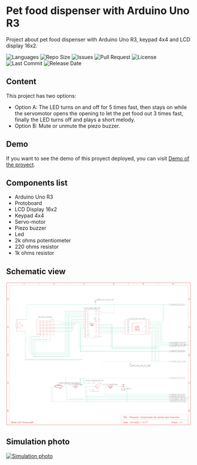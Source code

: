 # Pet food dispenser with Arduino Uno R3
Project about pet food dispenser with Arduino Uno R3, keypad 4x4 and LCD display 16x2.

![Languages](https://img.shields.io/github/languages/count/johnreyes96/arduino-pet-food-dispenser?style=plastic)
![Repo Size](https://img.shields.io/github/repo-size/johnreyes96/arduino-pet-food-dispenser?style=plastic)
![Issues](https://img.shields.io/github/issues/johnreyes96/arduino-pet-food-dispenser?style=plastic)
![Pull Request](https://img.shields.io/github/issues-pr/johnreyes96/arduino-pet-food-dispenser?style=plastic)
![License](https://img.shields.io/github/license/johnreyes96/arduino-pet-food-dispenser?style=plastic)
![Last Commit](https://img.shields.io/github/last-commit/johnreyes96/arduino-pet-food-dispenser?style=plastic)
![Release Date](https://img.shields.io/github/release-date/johnreyes96/arduino-pet-food-dispenser?style=plastic)

## Content
This project has two options:
* Option A: The LED turns on and off for 5 times fast, then stays on while the servomotor opens the opening to let the pet food out 3 times fast, finally the LED turns off and plays a short melody.
* Option B: Mute or unmute the piezo buzzer.

## Demo
If you want to see the demo of this proyect deployed, you can visit [Demo of the proyect](https://www.tinkercad.com/things/9iVNfFJeRKA).

## Components list
* Arduino Uno R3
* Protoboard
* LCD Display 16x2
* Keypad 4x4
* Servo-motor
* Piezo buzzer
* Led
* 2k ohms potentiometer
* 220 ohms resistor
* 1k ohms resistor

## Schematic view
![Schematic view](images/schematic_view.png)

## Simulation photo
[![Simulation photo](https://csg.tinkercad.com/things/9iVNfFJeRKA/t725.png?rev=1641709475002000000&s=&v=1&type=circuits)](https://csg.tinkercad.com/things/9iVNfFJeRKA/t725.png?rev=1641709475002000000&s=&v=1&type=circuits)
